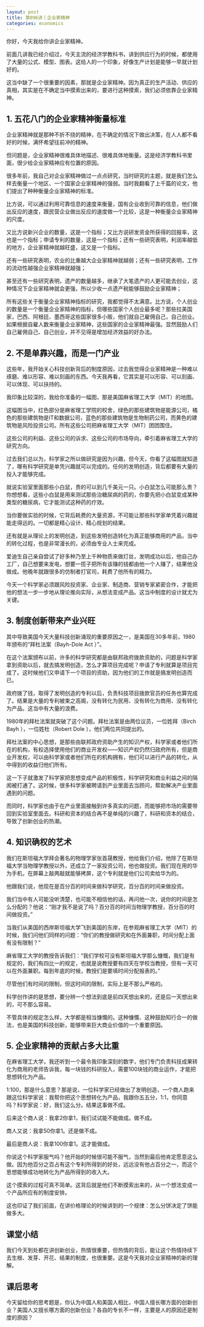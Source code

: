 ```yaml
---
layout: post
title: 第096讲丨企业家精神
categories: economics
---
```


你好，今天我给你讲企业家精神。

前面几讲我已经介绍过，今天主流的经济学教科书，讲到供应行为的时候，都使用了大量的公式、模型、图表。这给人的一个印象，好像生产计划是能够一早就计划好的。

这当中缺了一个很重要的因素，那就是企业家精神。因为真正的生产活动、供应的真相，其实是在不确定当中摸索出来的，要进行这种摸索，我们必须依靠企业家精神。

## 1. 五花八门的企业家精神衡量标准

企业家精神就是那种不折不挠的精神，在不确定的情况下做出决策，在人人都不看好的时候，满怀希望往前冲的精神。

但问题是，企业家精神很难具体地描述、很难具体地衡量。这是经济学教科书里面，很少给企业家精神应有位置的原因。

很多年前，我自己对企业家精神做过一点点研究，当时研究的主题，就是我们怎么样去衡量一个地区、一个国家企业家精神的强弱。当时我翻看了上千篇的论文，他们提出了种种衡量企业家精神的标准。

比方说，可以通过利用可靠信息的速度来衡量，国有企业收到可靠的信息，他们做出反应的速度，跟民营企业做出反应的速度做一个比较，这是一种衡量企业家精神的尺度。

又比方说新兴企业的数量，这是一个指标；又比方说研发资金所获得的回报率，这也是一个指标；申请专利的数量，这是一个指标；还有一些研究表明，利润率越低的地方，企业家精神就越旺盛，这又是一个指标。

还有一些研究表明，农业的比重越大企业家精神就越弱；还有一些研究表明，工作的流动性越强企业家精神就越强；

甚至还有一些研究表明，遗产的数量越多，继承了大笔遗产的人更可能去创业，这种情况下企业家精神就会更强，所以少收一点遗产税能够鼓励企业家精神；

所有这些关于衡量企业家精神指标的研究，我都觉得不太满意。比方说，个人创业的数量是一个衡量企业家精神的指标，但哪些国家个人创业最多呢？那些拉美国家，巴西、阿根廷、墨西哥这些国家很多小贩，他们就自己雇佣自己，自己创业。如果根据自雇人数来衡量企业家精神，这些国家的企业家精神最强。显然鼓励人们自己雇佣自己、自己创业，并不见得是增加经济效益的好办法。

## 2. 不是单靠兴趣，而是一门产业

这些年，我开始关心科技创新背后的制度原因，过去我觉得企业家精神是一种难以琢磨、难以形容、难以刻画的东西。今天我再看，它其实是可以形容、可以刻画、可以体现、可以扶持的。

我印象比较深的，我给你准备的一幅图，那是美国麻省理工大学（MIT）的地图。

这幅图当中，红色部分是麻省理工学院的校舍，绿色的那些建筑物是能源公司，橘色的那些建筑物是IT和数据公司，蓝色的那些建筑物是生物制药公司，而黄色的建筑物是风险投资公司。所有这些公司把麻省理工大学（MIT）团团围住。

这些公司的利益、这些公司的诉求、这些公司的市场导向，牵引着麻省理工大学的研究方向。

过去我们总以为，科学家之所以做研究是因为兴趣，但今天，你看了这幅图就知道了，哪有科学研究是单凭兴趣就可以完成的。任何的发明创造，背后都要有大量的投入才能够完成。

就说实验室里面那些小白鼠，贵的可以到几千美元一只。小白鼠怎么可能那么贵？你想想看，这些小白鼠是用来测试那些治糖尿病的药的，你要先把小白鼠变成某种类型的糖尿病，它才能测试这种药的疗效。

当你要做实验的时候，它背后耗费的大量资源，不可能让那些科学家单凭着兴趣就能走得远的。一切都是精心设计、精心规划的结果。

还有就是从理论上的发明创造，到这些发明创造转化为真正能够商用的产品，当中的转化过程，也是非常漫长的，必须由专业人士来完成。

爱迪生自己亲自尝试了好多种乃至上千种物质来做灯丝，发明成功以后，他自己办工厂，自己想要来发电，想要一揽子把所有该赚的钱都由他一个人赚了，结果他没做成。他晚年就跟很多的仿制者打官司，耗费了他所有的精力。

今天一个科学家必须跟风险投资家、企业家、制造商、营销专家紧密合作，才能把他的想法一步一步地从理论推向实际，从想法变成产品。这当中制度的设计就尤为关键。

## 3. 制度创新带来产业兴旺

其中导致美国今天大量科技创新涌现的重要原因之一，是美国在30多年前，1980年颁布的“拜杜法案（Bayh-Dole Act ）”。

在这个法案颁布以前，许多的科学研究都是由联邦政府拨款资助的，问题是科学家拿到资助以后，就去搞发明创造，怎么才算项目完成呢？申请了专利就算是项目完成了。这时候他们又申请下一个项目的资助，因为他们的工作就是搞发明创造而已。

政府拨了钱，取得了发明创造的专利以后，负责科技项目拨款官员的任务也算完成了。结果是大量的专利被束之高阁，没有转化为民用、没有转化为商用、没有转化为产品。这当中有大量的浪费。

1980年的拜杜法案就突破了这个问题。拜杜法案是由两位议员，一位姓拜（Birch Bayh ），一位姓杜（Robert Dole ），他们两位共同提出的。

拜杜法案的中心思想，是那些由联邦政府资助产生的知识产权，科学家或者他们所在的机构，有权选择使用他们的商业开发权——知识产权仍然归政府所有，但是商业开发权，可以由科学家或者他们所在的机构拥有，他们可以进行产品的转化，从中得到的收益归他们所有。

这一下子就激发了科学家把思想变成产品的积极性，科学研究和商业利益之间的隔阂被打通了。这时候，很多科学家被聘请到产业里面去当顾问，帮助解决产业里面遇到的问题。

而同时，科学家也由于在产业里面接触到许多真实的问题，而能够把市场的需要带回到实验室里面去。科研和资本的结合再不是单纯的兴趣了，科研和资本的结合，导致了创新创业的热潮。

## 4. 知识确权的艺术

我们在斯坦福大学拜会著名的物理学家张首晟教授，他给我们介绍，他除了在斯坦福大学当物理学教授以外，还成立了一家投资公司，他也做投资。我们现在用的华为手机，在屏幕上敲两敲就能够拷屏，这个专利就是他们公司卖给华为的。

他跟我们说，他现在是百分百的时间来做科学研究，百分百的时间来做投资。

我们当中有人可能没听清楚，也可能不相信他的话，再问他一次，说你的时间是怎么分配的？他说：“刚才我不是说了吗？百分百的时间当物理学教授，百分百的时间做投资。”

当我们从美国的西岸斯坦福大学飞到美国的东岸，在参观麻省理工大学（MIT）的时候，我们问他们同样的问题：“你们的教授做研究和在外面兼职，时间分配上面有没有限制？”

麻省理工大学的教授告诉我们：“我们学校可没有斯坦福大学那么慷慨，我们是有规定的，我们有四比一的规定，也就是说教授要有四天在学校当教授，但有一天可以在外面兼职。每到年底的时候，教授们是要填时间分配报表的。”

尽管他们有时间的限制，但这时间的限制，实际上是不那么严格的。

科学创作讲的是思想，要分辨一个想法到底是前四天想出来的，还是后一天想出来的，可不那么容易。

不管具体的规定怎么样，大学都是相当慷慨的。这种慷慨、这种鼓励知行合一的做法，也是美国的科技创新，能够带来巨大商业价值的一个重要原因。

## 5. 企业家精神的贡献占多大比重

在麻省理工大学，我还听到一个最令我印象深刻的数字，他们专门负责科技成果转化为商用的老师告诉我，每一块钱的科研投入，需要100块钱的商业运作，才能把思想转化为产品。

1:100，那是什么意思？那是说，一位科学家已经做出了发明创造，一个商人跑来跟这位科学家说：我帮你把这个思想转化为产品，我跟你五五分，1:1，你同意吗？科学家说：好，我们这么分。结果这事做不成。

后来这个商人说：我拿2你拿1，我们试试能不能做成。做不成。

商人又说：我拿50你拿1。还是做不成。

最后是商人说：我拿100你拿1。这才能做成。

你说这个科学家服气吗？他开始的时候很可能不服气，当然到最后他肯定愿意这么做。因为他百分之百占有这个专利所得到的好处，远远没有他占百分之一，而这个思想能够成功地转化为产品所得到的收入大。

这个摸索的过程可真不简单。这背后就是他们不断摸索出来的，从一个想法变成一个产品所应有的制度安排。

这也印证了我们前面，在讲价格理论的时候讲到的一个规律：怎么分饼决定了饼能做多大。

## 课堂小结

我们今天到处都在讲创新创业，热情很重要，但热情的背后，能让这个热情持续下去生根、发芽、开花、结果的制度，也很重要。这是今天我对企业家精神的新的理解。

## 课后思考

今天留给你的思考题是，你认为中国人和美国人相比，中国人擅长哪方面的创新创业？美国人又擅长哪方面的创新创业？各自的专长不一样，主要是人的原因还是制度的原因？

